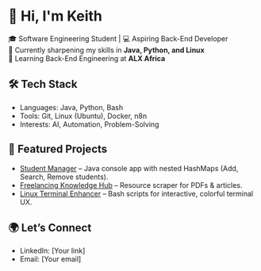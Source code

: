 # 👋 Hi, I'm Keith

🎓 Software Engineering Student | 💻 Aspiring Back-End Developer  
🚀 Currently sharpening my skills in **Java, Python, and Linux**  
🌱 Learning Back-End Engineering at **ALX Africa**  

## 🛠️ Tech Stack
- Languages: Java, Python, Bash  
- Tools: Git, Linux (Ubuntu), Docker, n8n  
- Interests: AI, Automation, Problem-Solving  

## 📌 Featured Projects
- [Student Manager](#) – Java console app with nested HashMaps (Add, Search, Remove students).  
- [Freelancing Knowledge Hub](#) – Resource scraper for PDFs & articles.  
- [Linux Terminal Enhancer](#) – Bash scripts for interactive, colorful terminal UX.  

## 🌍 Let’s Connect
- LinkedIn: [Your link]  
- Email: [Your email]
